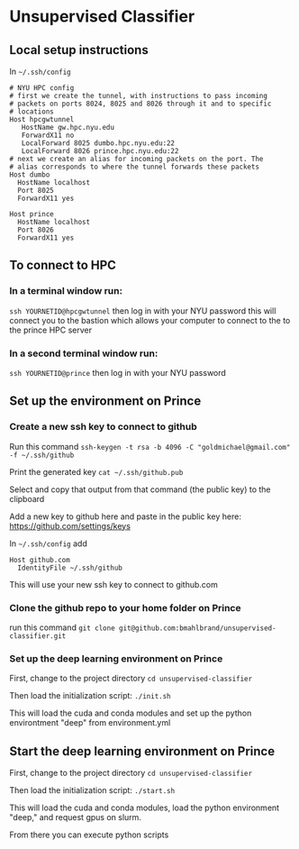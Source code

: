 # Unsupervised Classifier

## Local setup instructions

In `~/.ssh/config`

```
# NYU HPC config
# first we create the tunnel, with instructions to pass incoming
# packets on ports 8024, 8025 and 8026 through it and to specific
# locations
Host hpcgwtunnel
   HostName gw.hpc.nyu.edu
   ForwardX11 no
   LocalForward 8025 dumbo.hpc.nyu.edu:22
   LocalForward 8026 prince.hpc.nyu.edu:22
# next we create an alias for incoming packets on the port. The
# alias corresponds to where the tunnel forwards these packets
Host dumbo
  HostName localhost
  Port 8025
  ForwardX11 yes

Host prince
  HostName localhost
  Port 8026
  ForwardX11 yes
```

## To connect to HPC

### In a terminal window run:

`ssh YOURNETID@hpcgwtunnel`
then log in with your NYU password
this will connect you to the bastion which allows your computer to connect to the to the prince HPC server

### In a second terminal window run:

`ssh YOURNETID@prince`
then log in with your NYU password

## Set up the environment on Prince

### Create a new ssh key to connect to github

Run this command
`ssh-keygen -t rsa -b 4096 -C "goldmichael@gmail.com" -f ~/.ssh/github`

Print the generated key
`cat ~/.ssh/github.pub`

Select and copy that output from that command (the public key) to the clipboard

Add a new key to github here and paste in the public key here: https://github.com/settings/keys

In `~/.ssh/config` add
```
Host github.com
  IdentityFile ~/.ssh/github
```

This will use your new ssh key to connect to github.com

### Clone the github repo to your home folder on Prince

run this command
`git clone git@github.com:bmahlbrand/unsupervised-classifier.git`


### Set up the deep learning environment on Prince

First, change to the project directory
`cd unsupervised-classifier`

Then load the initialization script:
`./init.sh`

This will load the cuda and conda modules and set up the python environtment "deep" from environment.yml

## Start the deep learning environment on Prince

First, change to the project directory
`cd unsupervised-classifier`

Then load the initialization script:
`./start.sh`

This will load the cuda and conda modules, load the python environment "deep," and request gpus on slurm. 

From there you can execute python scripts
